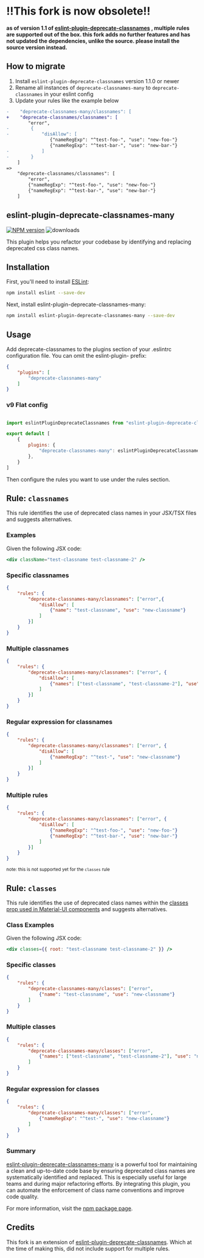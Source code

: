 # !!This fork is now obsolete!!

**as of version 1.1 of [eslint-plugin-deprecate-classnames](https://github.com/juanpinheiro/eslint-plugin-deprecate-classnames) , multiple rules are supported out of the box. this fork adds no further features and has not updated the dependencies, unlike the source. please install the source version instead.**

## How to migrate

1. Install `eslint-plugin-deprecate-classnames` version 1.1.0 or newer
2. Rename all instances of `deprecate-classnames-many` to `deprecate-classnames` in your eslint config
3. Update your rules like the example below

```diff
-    "deprecate-classnames-many/classnames": [
+    "deprecate-classnames/classnames": [
        "error", 
-        {
-            "disAllow": [
                {"nameRegExp": "^test-foo-", "use": "new-foo-"}
                {"nameRegExp": "^test-bar-", "use": "new-bar-"}
-            ]
-        }
    ]
=>
    "deprecate-classnames/classnames": [
        "error",
        {"nameRegExp": "^test-foo-", "use": "new-foo-"}
        {"nameRegExp": "^test-bar-", "use": "new-bar-"}
    ]
```

## eslint-plugin-deprecate-classnames-many

[![NPM version](http://img.shields.io/npm/v/eslint-plugin-deprecate-classnames-many.svg)](https://www.npmjs.com/package/eslint-plugin-deprecate-classnames-many)
![downloads](https://img.shields.io/npm/dm/eslint-plugin-deprecate-classnames-many.svg)

This plugin helps you refactor your codebase by identifying and replacing deprecated css class names.

## Installation

First, you'll need to install [ESLint](http://eslint.org):

```sh
npm install eslint --save-dev
```

Next, install eslint-plugin-deprecate-classnames-many:

```sh
npm install eslint-plugin-deprecate-classnames-many --save-dev
```

## Usage

Add deprecate-classnames to the plugins section of your .eslintrc configuration file. You can omit the eslint-plugin- prefix:

```json
{
    "plugins": [
        "deprecate-classnames-many"
    ]
}
```

### v9 Flat config

```js

import eslintPluginDeprecateClassnames from "eslint-plugin-deprecate-classname-many";

export default [
    {
        plugins: {
            "deprecate-classnames-many": eslintPluginDeprecateClassnames,
        },
    }
]
```

Then configure the rules you want to use under the rules section.

## Rule: `classnames`

This rule identifies the use of deprecated class names in your JSX/TSX files and suggests alternatives.

### Examples

Given the following JSX code:

```jsx
<div className="test-classname test-classname-2" />
```

### Specific classnames

```json
{
    "rules": {
        "deprecate-classnames-many/classnames": ["error",{
            "disAllow": [
                {"name": "test-classname", "use": "new-classname"}
            ]
        }]
    }
}
```

### Multiple classnames

```json
{
    "rules": {
        "deprecate-classnames-many/classnames": ["error", {
            "disAllow": [
                {"names": ["test-classname", "test-classname-2"], "use": "new-classname"}
            ]
        }]
    }
}
```

### Regular expression for classnames

```json
{
    "rules": {
        "deprecate-classnames-many/classnames": ["error", {
            "disAllow": [
                {"nameRegExp": "^test-", "use": "new-classname"}
            ]
        }]
    }
}
```

### Multiple rules

```json
{
    "rules": {
        "deprecate-classnames-many/classnames": ["error", {
            "disAllow": [
                {"nameRegExp": "^test-foo-", "use": "new-foo-"}
                {"nameRegExp": "^test-bar-", "use": "new-bar-"}
            ]
        }]
    }
}
```

<small>note: this is not supported yet for the `classes` rule</small>

## Rule: `classes`

This rule identifies the use of deprecated class names within the [classes prop used in Material-UI components](https://v4.mui.com/customization/components/#overriding-styles-with-classes) and suggests alternatives.

### Class Examples

Given the following JSX code:

```jsx
<div classes={{ root: "test-classname test-classname-2" }} />
```

### Specific classes

```json
{
    "rules": {
        "deprecate-classnames-many/classes": ["error",
            {"name": "test-classname", "use": "new-classname"}
        ]
    }
}
```

### Multiple classes

```json
{
    "rules": {
        "deprecate-classnames-many/classes": ["error",
            {"names": ["test-classname", "test-classname-2"], "use": "new-classname"}
        ]
    }
}
```

### Regular expression for classes

```json
{
    "rules": {
        "deprecate-classnames-many/classes": ["error",
            {"nameRegExp": "^test-", "use": "new-classname"}
        ]
    }
}
```

### Summary

[eslint-plugin-deprecate-classnames-many](https://www.npmjs.com/package/eslint-plugin-deprecate-classnames-many) is a powerful tool for maintaining a clean and up-to-date code base by ensuring deprecated class names are systematically identified and replaced. This is especially useful for large teams and during major refactoring efforts. By integrating this plugin, you can automate the enforcement of class name conventions and improve code quality.

For more information, visit the [npm package page](https://www.npmjs.com/package/eslint-plugin-deprecate-classnames-many).

## Credits

This fork is an extension of [eslint-plugin-deprecate-classnames](https://github.com/juanpinheiro/eslint-plugin-deprecate-classnames). Which at the time of making this, did not include support for multiple rules.
